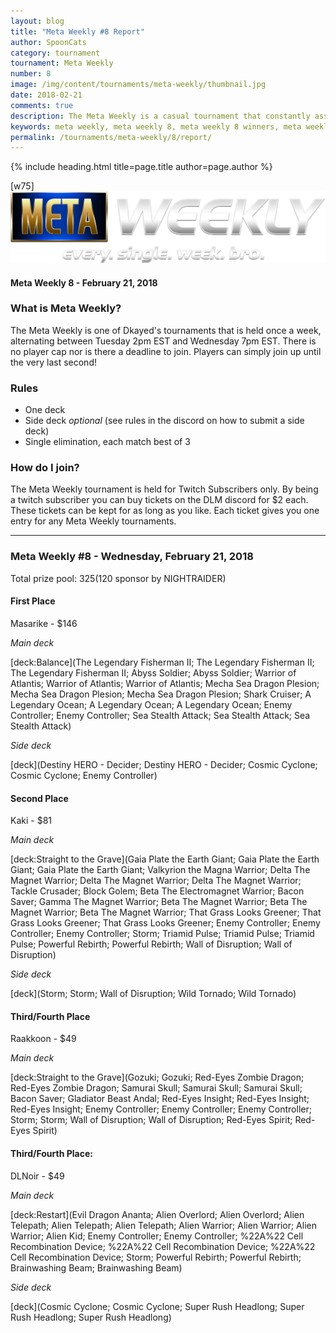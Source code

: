 ```yaml
---
layout: blog
title: "Meta Weekly #8 Report"
author: SpoonCats
category: tournament
tournament: Meta Weekly
number: 8
image: /img/content/tournaments/meta-weekly/thumbnail.jpg
date: 2018-02-21
comments: true
description: The Meta Weekly is a casual tournament that constantly assesses the ever changing Meta. Check out the report of these Top Players, their decks, and Prizes for the week of February 21, 2018. 
keywords: meta weekly, meta weekly 8, meta weekly 8 winners, meta weekly 8 decks, tournament, Dkayed, magnets, aliens, red-eyes, red eyes, the legendary fisherman, sea stealth attack, gaia plate, magnet warriors
permalink: /tournaments/meta-weekly/8/report/
---
```


{% include heading.html title=page.title author=page.author %}

[w75]
![](/img/content/tournaments/meta-weekly/banner.png)

#### Meta Weekly 8 - February 21, 2018

### What is Meta Weekly?
The Meta Weekly is one of Dkayed's tournaments that is held once a week, alternating between Tuesday 2pm EST and Wednesday 7pm EST. There is no player cap nor is there a deadline to join. Players can simply join up until the very last second!

### Rules
* One deck
* Side deck *optional* (see rules in the discord on how to submit a side deck)
* Single elimination, each match best of 3

### How do I join?
The Meta Weekly tournament is held for Twitch Subscribers only. By being a twitch subscriber you can buy tickets on the DLM discord for $2 each. These tickets can be kept for as long as you like. Each ticket gives you one entry for any Meta Weekly tournaments.

----------

### Meta Weekly #8 - Wednesday, February 21, 2018
Total prize pool: $325 ($120 sponsor by NIGHTRAIDER)

#### First Place
Masarike - $146

*Main deck*

[deck:Balance](The Legendary Fisherman II; The Legendary Fisherman II; The Legendary Fisherman II; Abyss Soldier; Abyss Soldier; Warrior of Atlantis; Warrior of Atlantis; Warrior of Atlantis; Mecha Sea Dragon Plesion; Mecha Sea Dragon Plesion; Mecha Sea Dragon Plesion; Shark Cruiser; A Legendary Ocean; A Legendary Ocean; A Legendary Ocean; Enemy Controller; Enemy Controller; Sea Stealth Attack; Sea Stealth Attack; Sea Stealth Attack)

*Side deck*

[deck](Destiny HERO - Decider; Destiny HERO - Decider; Cosmic Cyclone; Cosmic Cyclone; Enemy Controller)

#### Second Place
Kaki - $81

*Main deck*

[deck:Straight to the Grave](Gaia Plate the Earth Giant; Gaia Plate the Earth Giant; Gaia Plate the Earth Giant; Valkyrion the Magna Warrior; Delta The Magnet Warrior; Delta The Magnet Warrior; Delta The Magnet Warrior; Tackle Crusader; Block Golem; Beta The Electromagnet Warrior; Bacon Saver; Gamma The Magnet Warrior; Beta The Magnet Warrior; Beta The Magnet Warrior; Beta The Magnet Warrior; That Grass Looks Greener; That Grass Looks Greener; That Grass Looks Greener; Enemy Controller; Enemy Controller; Enemy Controller; Storm; Triamid Pulse; Triamid Pulse; Triamid Pulse; Powerful Rebirth; Powerful Rebirth; Wall of Disruption; Wall of Disruption)

*Side deck*

[deck](Storm; Storm; Wall of Disruption; Wild Tornado; Wild Tornado)

#### Third/Fourth Place
Raakkoon - $49

*Main deck*

[deck:Straight to the Grave](Gozuki; Gozuki; Red-Eyes Zombie Dragon; Red-Eyes Zombie Dragon; Samurai Skull; Samurai Skull; Samurai Skull; Bacon Saver; Gladiator Beast Andal; Red-Eyes Insight; Red-Eyes Insight; Red-Eyes Insight; Enemy Controller; Enemy Controller; Enemy Controller; Storm; Storm; Wall of Disruption; Wall of Disruption; Red-Eyes Spirit; Red-Eyes Spirit)

#### Third/Fourth Place:
DLNoir - $49

*Main deck*

[deck:Restart](Evil Dragon Ananta; Alien Overlord; Alien Overlord; Alien Telepath; Alien Telepath; Alien Telepath; Alien Warrior; Alien Warrior; Alien Warrior; Alien Kid; Enemy Controller; Enemy Controller; %22A%22 Cell Recombination Device; %22A%22 Cell Recombination Device; %22A%22 Cell Recombination Device; Storm; Powerful Rebirth; Powerful Rebirth; Brainwashing Beam; Brainwashing Beam)

*Side deck*

[deck](Cosmic Cyclone; Cosmic Cyclone; Super Rush Headlong; Super Rush Headlong; Super Rush Headlong)